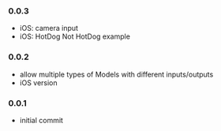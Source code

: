 ### 0.0.3
- iOS: camera input
- iOS: HotDog Not HotDog example

### 0.0.2
- allow multiple types of Models with different inputs/outputs
- iOS version

### 0.0.1
- initial commit
